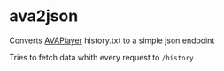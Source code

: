 # ava2json
Converts [AVAPlayer](https://www.avaplayer.com/website/) history.txt to a simple json endpoint

Tries to fetch data whith every request to `/history`
